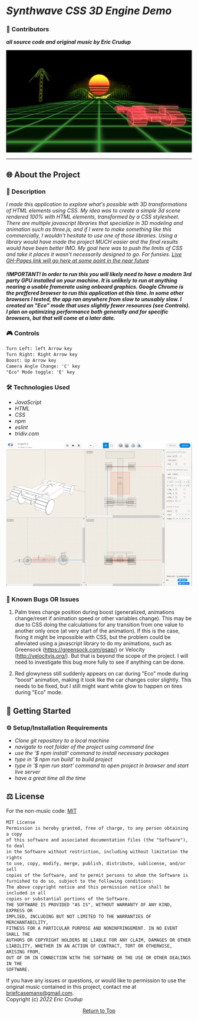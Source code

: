 # _Synthwave CSS 3D Engine Demo_

### 🤝 Contributors 
_**all source code and original music by Eric Crudup**_

![image of 3D demo](src/img/SynthwaveCSS1small.png)

---
## 🌐 About the Project

### 📖 Description
 _I made this application to explore what's possible with 3D transformations of HTML elements using CSS. My idea was to create a simple 3d scene rendered 100% with HTML elements, transformed by a CSS stylesheet. There are multiple javascript libraries that specialize in 3D modeling and animation such as three.js, and if I were to make something like this commercially, I wouldn't hesitate to use one of those libraries. Using a library would have made the project MUCH easier and the final results would have been better IMO. My goal here was to push the limits of CSS and take it places it wasn't necessarily designed to go. For funsies. [Live GH-Pages link will go here at some point in the near future](https://cruduper.github.io/!!!!!insert_site_here!!!!)_

#### _**!IMPORTANT!** In order to run this you will likely need to have a modern 3rd party GPU installed on your machine. It is unlikely to run at anything nearing a usable framerate using onboard graphics. **Google Chrome is the preffered browser** to run this application at this time. In some other browsers I tested, the app ran anywhere from slow to unusably slow. I created an "Eco" mode that uses slightly fewer resources (see Controls). I plan on optimizing performance both generally and for specific browsers, but that will come at a later date._       

   
### 🎮 Controls
```
Turn Left: left Arrow key
Turn Right: Right Arrow key
Boost: Up Arrow key
Camera Angle Change: 'C' key
"Eco" Mode toggle: 'E' key
```


### 🛠 Technologies Used

* _JavaScript_
* _HTML_
* _CSS_
* _npm_
* _eslint_
* _tridiv.com_


![image of 3D demo](src/img/tridiv-interface-small.jpg)

### 🦠 Known Bugs OR Issues

1. Palm trees change position during boost (generalized, animations change/reset if animation speed or other variables change). This may be due to CSS doing the calculations for any transition from one value to another only once (at very start of the animation). If this is the case, fixing it might be impossible with CSS, but the problem could be alleviated using a javascript library to do my animations, such as Greensock (https://greensock.com/gsap/) or Velocity (http://velocityjs.org/). But that is beyond the scope of the project. I will need to investigate this bug more fully to see if anything can be done.

2. Red glowyness still suddenly appears on car during "Eco" mode during "boost" animation, making it look like the car changes color slightly. This needs to be fixed, but I still might want white glow to happen on tires during "Eco" mode. 

## 🏁 Getting Started


### ⚙️ Setup/Installation Requirements

* _Clone git repository to a local machine_
* _navigate to root folder of the project using command line_
* _use the '$ npm install' command to install necessary packages_
* _type in '$ npm run build' to build project_
* _type in '$ npm run start' command to open project in browser and start live server_
* _have a great time all the time_

## ⚖️ License

For the non-music code: [MIT](https://opensource.org/licenses/MIT)    

```
MIT License
Permission is hereby granted, free of charge, to any person obtaining a copy
of this software and associated documentation files (the "Software"), to deal
in the Software without restriction, including without limitation the rights
to use, copy, modify, merge, publish, distribute, sublicense, and/or sell
copies of the Software, and to permit persons to whom the Software is
furnished to do so, subject to the following conditions:
The above copyright notice and this permission notice shall be included in all
copies or substantial portions of the Software.
THE SOFTWARE IS PROVIDED "AS IS", WITHOUT WARRANTY OF ANY KIND, EXPRESS OR
IMPLIED, INCLUDING BUT NOT LIMITED TO THE WARRANTIES OF MERCHANTABILITY,
FITNESS FOR A PARTICULAR PURPOSE AND NONINFRINGEMENT. IN NO EVENT SHALL THE
AUTHORS OR COPYRIGHT HOLDERS BE LIABLE FOR ANY CLAIM, DAMAGES OR OTHER
LIABILITY, WHETHER IN AN ACTION OF CONTRACT, TORT OR OTHERWISE, ARISING FROM,
OUT OF OR IN CONNECTION WITH THE SOFTWARE OR THE USE OR OTHER DEALINGS IN THE
SOFTWARE.
```
If you have any issues or questions, or would like to permission to use the original music contained in this project, contact me at briefcasemanx@gmail.com.    
Copyright (c) _2022_  _Eric Crudup_

<center><a href="#">Return to Top</a></center>
